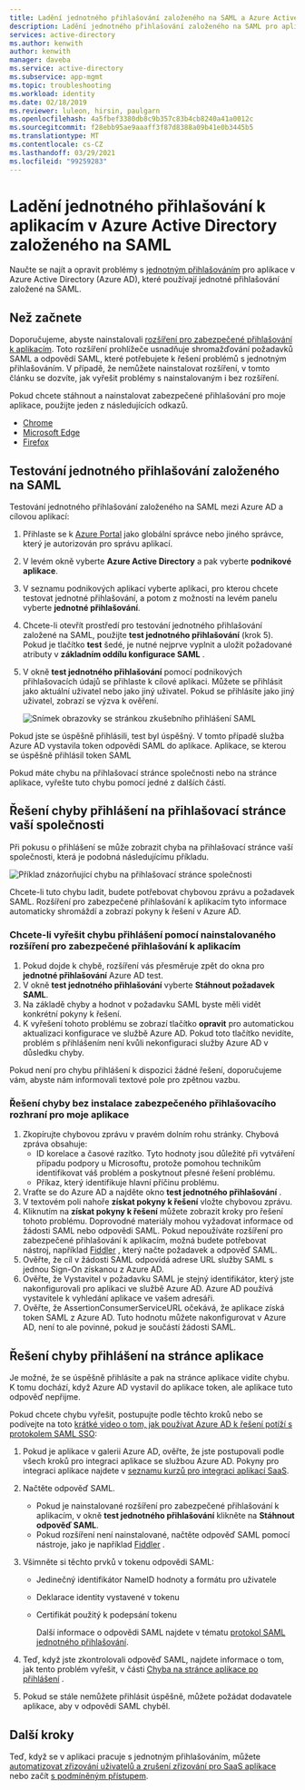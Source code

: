 ```yaml
---
title: Ladění jednotného přihlašování založeného na SAML a Azure Active Directory
description: Ladění jednotného přihlašování založeného na SAML pro aplikace v Azure Active Directory.
services: active-directory
ms.author: kenwith
author: kenwith
manager: daveba
ms.service: active-directory
ms.subservice: app-mgmt
ms.topic: troubleshooting
ms.workload: identity
ms.date: 02/18/2019
ms.reviewer: luleon, hirsin, paulgarn
ms.openlocfilehash: 4a5fbef3380db8c9b357c83b4cb8240a41a0012c
ms.sourcegitcommit: f28ebb95ae9aaaff3f87d8388a09b41e0b3445b5
ms.translationtype: MT
ms.contentlocale: cs-CZ
ms.lasthandoff: 03/29/2021
ms.locfileid: "99259283"
---
```

# <a name="debug-saml-based-single-sign-on-to-applications-in-azure-active-directory"></a>Ladění jednotného přihlašování k aplikacím v Azure Active Directory založeného na SAML

Naučte se najít a opravit problémy s [jednotným přihlašováním](what-is-single-sign-on.md) pro aplikace v Azure Active Directory (Azure AD), které používají jednotné přihlašování založené na SAML. 

## <a name="before-you-begin"></a>Než začnete

Doporučujeme, abyste nainstalovali [rozšíření pro zabezpečené přihlašování k aplikacím](../user-help/my-apps-portal-end-user-troubleshoot.md#im-having-trouble-installing-the-my-apps-secure-sign-in-extension). Toto rozšíření prohlížeče usnadňuje shromažďování požadavků SAML a odpovědí SAML, které potřebujete k řešení problémů s jednotným přihlašováním. V případě, že nemůžete nainstalovat rozšíření, v tomto článku se dozvíte, jak vyřešit problémy s nainstalovaným i bez rozšíření.

Pokud chcete stáhnout a nainstalovat zabezpečené přihlašování pro moje aplikace, použijte jeden z následujících odkazů.

- [Chrome](https://go.microsoft.com/fwlink/?linkid=866367)
- [Microsoft Edge](https://go.microsoft.com/fwlink/?linkid=845176)
- [Firefox](https://go.microsoft.com/fwlink/?linkid=866366)

## <a name="test-saml-based-single-sign-on"></a>Testování jednotného přihlašování založeného na SAML

Testování jednotného přihlašování založeného na SAML mezi Azure AD a cílovou aplikací:

1. Přihlaste se k [Azure Portal](https://portal.azure.com) jako globální správce nebo jiného správce, který je autorizován pro správu aplikací.
1. V levém okně vyberte **Azure Active Directory** a pak vyberte **podnikové aplikace**. 
1. V seznamu podnikových aplikací vyberte aplikaci, pro kterou chcete testovat jednotné přihlašování, a potom z možností na levém panelu vyberte **jednotné přihlašování**.
1. Chcete-li otevřít prostředí pro testování jednotného přihlašování založené na SAML, použijte **test jednotného přihlašování** (krok 5). Pokud je tlačítko **test** šedé, je nutné nejprve vyplnit a uložit požadované atributy v **základním oddílu konfigurace SAML** .
1. V okně **test jednotného přihlašování** pomocí podnikových přihlašovacích údajů se přihlaste k cílové aplikaci. Můžete se přihlásit jako aktuální uživatel nebo jako jiný uživatel. Pokud se přihlásíte jako jiný uživatel, zobrazí se výzva k ověření.

    ![Snímek obrazovky se stránkou zkušebního přihlášení SAML](./media/debug-saml-sso-issues/test-single-sign-on.png)

Pokud jste se úspěšně přihlásili, test byl úspěšný. V tomto případě služba Azure AD vystavila token odpovědi SAML do aplikace. Aplikace, se kterou se úspěšně přihlásil token SAML

Pokud máte chybu na přihlašovací stránce společnosti nebo na stránce aplikace, vyřešte tuto chybu pomocí jedné z dalších částí.

## <a name="resolve-a-sign-in-error-on-your-company-sign-in-page"></a>Řešení chyby přihlášení na přihlašovací stránce vaší společnosti

Při pokusu o přihlášení se může zobrazit chyba na přihlašovací stránce vaší společnosti, která je podobná následujícímu příkladu.

![Příklad znázorňující chybu na přihlašovací stránce společnosti](./media/debug-saml-sso-issues/error.png)

Chcete-li tuto chybu ladit, budete potřebovat chybovou zprávu a požadavek SAML. Rozšíření pro zabezpečené přihlašování k aplikacím tyto informace automaticky shromáždí a zobrazí pokyny k řešení v Azure AD.

### <a name="to-resolve-the-sign-in-error-with-the-my-apps-secure-sign-in-extension-installed"></a>Chcete-li vyřešit chybu přihlášení pomocí nainstalovaného rozšíření pro zabezpečené přihlašování k aplikacím

1. Pokud dojde k chybě, rozšíření vás přesměruje zpět do okna pro **jednotné přihlašování** Azure AD test.
1. V okně **test jednotného přihlašování** vyberte **Stáhnout požadavek SAML**.
1. Na základě chyby a hodnot v požadavku SAML byste měli vidět konkrétní pokyny k řešení.
1. K vyřešení tohoto problému se zobrazí tlačítko **opravit** pro automatickou aktualizaci konfigurace ve službě Azure AD. Pokud toto tlačítko nevidíte, problém s přihlášením není kvůli nekonfiguraci služby Azure AD v důsledku chyby.

Pokud není pro chybu přihlášení k dispozici žádné řešení, doporučujeme vám, abyste nám informovali textové pole pro zpětnou vazbu.

### <a name="to-resolve-the-error-without-installing-the-my-apps-secure-sign-in-extension"></a>Řešení chyby bez instalace zabezpečeného přihlašovacího rozhraní pro moje aplikace

1. Zkopírujte chybovou zprávu v pravém dolním rohu stránky. Chybová zpráva obsahuje:
    - ID korelace a časové razítko. Tyto hodnoty jsou důležité při vytváření případu podpory u Microsoftu, protože pomohou technikům identifikovat váš problém a poskytnout přesné řešení problému.
    - Příkaz, který identifikuje hlavní příčinu problému.
1. Vraťte se do Azure AD a najděte okno **test jednotného přihlašování** .
1. V textovém poli nahoře **získat pokyny k řešení** vložte chybovou zprávu.
1. Kliknutím na **získat pokyny k řešení** můžete zobrazit kroky pro řešení tohoto problému. Doprovodné materiály mohou vyžadovat informace od žádosti SAML nebo odpovědi SAML. Pokud nepoužíváte rozšíření pro zabezpečené přihlašování k aplikacím, možná budete potřebovat nástroj, například [Fiddler](https://www.telerik.com/fiddler) , který načte požadavek a odpověď SAML.
1. Ověřte, že cíl v žádosti SAML odpovídá adrese URL služby SAML s jednou Sign-On získanou z Azure AD.
1. Ověřte, že Vystavitel v požadavku SAML je stejný identifikátor, který jste nakonfigurovali pro aplikaci ve službě Azure AD. Azure AD používá vystavitele k vyhledání aplikace ve vašem adresáři.
1. Ověřte, že AssertionConsumerServiceURL očekává, že aplikace získá token SAML z Azure AD. Tuto hodnotu můžete nakonfigurovat v Azure AD, není to ale povinné, pokud je součástí žádosti SAML.


## <a name="resolve-a-sign-in-error-on-the-application-page"></a>Řešení chyby přihlášení na stránce aplikace

Je možné, že se úspěšně přihlásíte a pak na stránce aplikace vidíte chybu. K tomu dochází, když Azure AD vystavil do aplikace token, ale aplikace tuto odpověď nepřijme.

Pokud chcete chybu vyřešit, postupujte podle těchto kroků nebo se podívejte na toto [krátké video o tom, jak používat Azure AD k řešení potíží s protokolem SAML SSO](https://www.youtube.com/watch?v=poQCJK0WPUk&list=PLLasX02E8BPBm1xNMRdvP6GtA6otQUqp0&index=8):

1. Pokud je aplikace v galerii Azure AD, ověřte, že jste postupovali podle všech kroků pro integraci aplikace se službou Azure AD. Pokyny pro integraci aplikace najdete v [seznamu kurzů pro integraci aplikací SaaS](../saas-apps/tutorial-list.md).
1. Načtěte odpověď SAML.
    - Pokud je nainstalované rozšíření pro zabezpečené přihlašování k aplikacím, v okně **test jednotného přihlašování** klikněte na **Stáhnout odpověď SAML**.
    - Pokud rozšíření není nainstalované, načtěte odpověď SAML pomocí nástroje, jako je například [Fiddler](https://www.telerik.com/fiddler) .
1. Všimněte si těchto prvků v tokenu odpovědi SAML:
   - Jedinečný identifikátor NameID hodnoty a formátu pro uživatele
   - Deklarace identity vystavené v tokenu
   - Certifikát použitý k podepsání tokenu

     Další informace o odpovědi SAML najdete v tématu [protokol SAML jednotného přihlašování](../develop/single-sign-on-saml-protocol.md?toc=/azure/active-directory/azuread-dev/toc.json&bc=/azure/active-directory/azuread-dev/breadcrumb/toc.json).

1. Teď, když jste zkontrolovali odpověď SAML, najdete informace o tom, jak tento problém vyřešit, v části [Chyba na stránce aplikace po přihlášení](application-sign-in-problem-application-error.md) . 
1. Pokud se stále nemůžete přihlásit úspěšně, můžete požádat dodavatele aplikace, aby v odpovědi SAML chyběl.

## <a name="next-steps"></a>Další kroky

Teď, když se v aplikaci pracuje s jednotným přihlašováním, můžete [automatizovat zřizování uživatelů a zrušení zřizování pro SaaS aplikace](../app-provisioning/user-provisioning.md) nebo začít [s podmíněným přístupem](../conditional-access/app-based-conditional-access.md).
